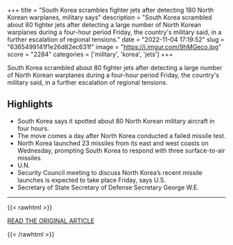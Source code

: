 +++
title = "South Korea scrambles fighter jets after detecting 180 North Korean warplanes, military says"
description = "South Korea scrambled about 80 fighter jets after detecting a large number of North Korean warplanes during a four-hour period Friday, the country's military said, in a further escalation of regional tensions."
date = "2022-11-04 17:19:52"
slug = "6365499141f1e26d82ec631f"
image = "https://i.imgur.com/9hMGeco.jpg"
score = "2284"
categories = ['military', 'korea', 'jets']
+++

South Korea scrambled about 80 fighter jets after detecting a large number of North Korean warplanes during a four-hour period Friday, the country's military said, in a further escalation of regional tensions.

## Highlights

- South Korea says it spotted about 80 North Korean military aircraft in four hours.
- The move comes a day after North Korea conducted a failed missile test.
- North Korea launched 23 missiles from its east and west coasts on Wednesday, prompting South Korea to respond with three surface-to-air missiles.
- U.N.
- Security Council meeting to discuss North Korea’s recent missile launches is expected to take place Friday, says U.S.
- Secretary of State Secretary of Defense Secretary George W.E.

---

{{< rawhtml >}}
  <p class="article-category">
    <a target="_blank" href="https://www.cnn.com/2022/11/04/asia/north-korea-south-korea-warplanes-friday-intl-hnk/index.html">READ THE ORIGINAL ARTICLE</a>
  </p>
{{< /rawhtml >}}
